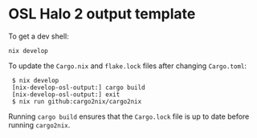 # OSL Halo 2 output template

To get a dev shell:

```
nix develop
```

To update the `Cargo.nix` and `flake.lock` files after changing `Cargo.toml`:

```
 $ nix develop
 [nix-develop-osl-output:] cargo build
 [nix-develop-osl-output:] exit
 $ nix run github:cargo2nix/cargo2nix
```

Running `cargo build` ensures that the `Cargo.lock` file is up to date before running `cargo2nix`.
